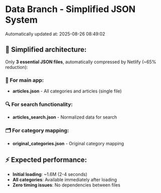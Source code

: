 # Data Branch - Simplified JSON System
Automatically updated at: 2025-08-26 08:49:02

## 🎯 Simplified architecture:
Only **3 essential JSON files**, automatically compressed by Netlify (~65% reduction):

### 📱 For main app:
- **articles.json** - All categories and articles (single file)

### 🔍 For search functionality:
- **articles_search.json** - Normalized data for search

### 🗂️ For category mapping:
- **original_categories.json** - Original category mapping

## ⚡ Expected performance:
- **Initial loading**: ~1.6M (2-4 seconds)
- **All categories**: Available immediately after loading
- **Zero timing issues**: No dependencies between files
